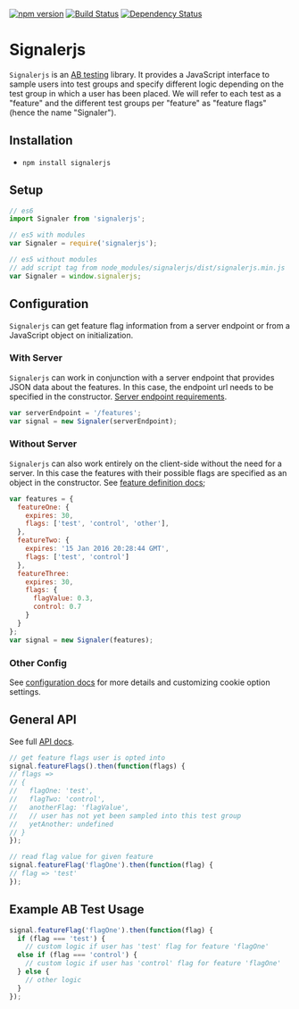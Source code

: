 [![npm version](https://badge.fury.io/js/signalerjs.svg)](http://badge.fury.io/js/signalerjs)
[![Build Status](https://secure.travis-ci.org/customink/signalerjs.svg?branch=master)](http://travis-ci.org/customink/signalerjs)
[![Dependency Status](https://david-dm.org/customink/signalerjs.svg)](https://david-dm.org/customink/signalerjs)

# Signalerjs

`Signalerjs` is an [AB testing](https://en.wikipedia.org/wiki/A/B_testing) library. It provides a JavaScript interface to sample users into test groups and specify different logic depending on the test group in which a user has been placed. We will refer to each test as a "feature" and the different test groups per "feature" as "feature flags" (hence the name "Signaler").

## Installation

- `npm install signalerjs`

## Setup

```js
// es6
import Signaler from 'signalerjs';

// es5 with modules
var Signaler = require('signalerjs');

// es5 without modules
// add script tag from node_modules/signalerjs/dist/signalerjs.min.js
var Signaler = window.signalerjs;
```

## Configuration

`Signalerjs` can get feature flag information from a server endpoint or from a JavaScript object on initialization.

### With Server

`Signalerjs` can work in conjunction with a server endpoint that provides JSON data about the features. In this case, the endpoint url needs to be specified in the constructor. [Server endpoint requirements](docs/server_requirements.md).

```js
var serverEndpoint = '/features';
var signal = new Signaler(serverEndpoint);
```

### Without Server

`Signalerjs` can also work entirely on the client-side without the need for a server. In this case the features with their possible flags are specified as an object in the constructor. See [feature definition docs](docs/feature_definition.md);

```js
var features = {
  featureOne: {
    expires: 30,
    flags: ['test', 'control', 'other'],
  },
  featureTwo: {
    expires: '15 Jan 2016 20:28:44 GMT',
    flags: ['test', 'control']
  },
  featureThree:
    expires: 30,
    flags: {
      flagValue: 0.3,
      control: 0.7
    }
  }
};
var signal = new Signaler(features);
```

### Other Config

See [configuration docs](docs/configuration.md) for more details and customizing cookie option settings.

## General API

See full [API docs](docs/api.md).

```js
// get feature flags user is opted into
signal.featureFlags().then(function(flags) {
// flags =>
// {
//   flagOne: 'test',
//   flagTwo: 'control',
//   anotherFlag: 'flagValue',
//   // user has not yet been sampled into this test group
//   yetAnother: undefined
// }
});

// read flag value for given feature
signal.featureFlag('flagOne').then(function(flag) {
// flag => 'test'
});
```

## Example AB Test Usage

```js
signal.featureFlag('flagOne').then(function(flag) {
  if (flag === 'test') {
    // custom logic if user has 'test' flag for feature 'flagOne'
  else if (flag === 'control') {
    // custom logic if user has 'control' flag for feature 'flagOne'
  } else {
    // other logic
  }
});
```
